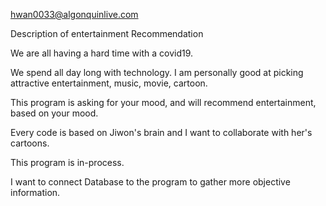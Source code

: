 <Jiwon Hwang> <Computer Programming student> <Algonquin College> <hwan0033@algonquinlive.com>

Description of entertainment Recommendation

We are all having a hard time with a covid19.

We spend all day long with technology. I am personally good at picking attractive entertainment, music, movie, cartoon.
 
This program is asking for your mood, and will recommend entertainment, based on your mood.

Every code is based on Jiwon's brain and I want to collaborate with her's cartoons.

This program is in-process.

I want to connect Database to the program to gather more objective information.
